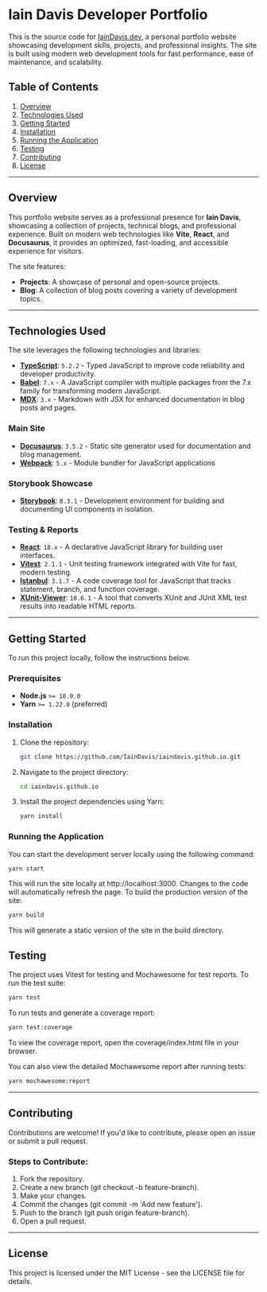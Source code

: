 # Iain Davis Developer Portfolio

This is the source code for [IainDavis.dev](https://iaindavis.dev), a personal portfolio website showcasing development skills, projects, and professional insights. The site is built using modern web development tools for fast performance, ease of maintenance, and scalability.

## Table of Contents

1. [Overview](#overview)
2. [Technologies Used](#technologies-used)
3. [Getting Started](#getting-started)
4. [Installation](#installation)
5. [Running the Application](#running-the-application)
6. [Testing](#testing)
8. [Contributing](#contributing)
9. [License](#license)

---

## Overview

This portfolio website serves as a professional presence for **Iain Davis**, showcasing a collection of projects, technical blogs, and professional experience. Built on modern web technologies like **Vite**, **React**, and **Docusaurus**, it provides an optimized, fast-loading, and accessible experience for visitors.

The site features:
<!-- - **About Me**: Background, skills, and professional journey. We'll add this back once there's something more substantial in place here. -->
- **Projects**: A showcase of personal and open-source projects.
- **Blog**: A collection of blog posts covering a variety of development topics.
<!-- - **Resume**: Downloadable resume for prospective clients or employers. Ditto this. No resume yet. -->
  
---

## Technologies Used

The site leverages the following technologies and libraries:

- **[TypeScript](https://www.typescriptlang.org/)**: `5.2.2` - Typed JavaScript to improve code reliability and developer productivity.
- **[Babel](https://babeljs.io/)**: `7.x` - A JavaScript compiler with multiple packages from the 7.x family for transforming modern JavaScript.
- **[MDX](https://mdxjs.com/)**: `3.x` - Markdown with JSX for enhanced documentation in blog posts and pages.

### Main Site
- **[Docusaurus](https://docusaurus.io/)**: `3.5.2` - Static site generator used for documentation and blog management.
- **[Webpack]()**: `5.x` - Module bundler for JavaScript applications

### Storybook Showcase
- **[Storybook](https://storybook.js.org/)**: `8.3.1` - Development environment for building and documenting UI components in isolation.

### Testing & Reports
- **[React](https://reactjs.org/)**: `18.x` - A declarative JavaScript library for building user interfaces.
- **[Vitest](https://vitest.dev/)**: `2.1.1` - Unit testing framework integrated with Vite for fast, modern testing.
- **[Istanbul](https://istanbul.js.org/)**: `3.1.7` - A code coverage tool for JavaScript that tracks statement, branch, and function coverage.
- **[XUnit-Viewer](https://www.npmjs.com/package/xunit-viewer)**: `10.6.1` - A tool that converts XUnit and JUnit XML test results into readable HTML reports.
  
---

## Getting Started

To run this project locally, follow the instructions below.

### Prerequisites

- **Node.js** `>= 18.0.0`
- **Yarn** `>= 1.22.0` (preferred)

### Installation

1. Clone the repository:

   ```bash
   git clone https://github.com/IainDavis/iaindavis.github.io.git
   ```
2. Navigate to the project directory:

   ```bash
   cd iaindavis.github.io
   ```
3. Install the project dependencies using Yarn:


   ```bash
   yarn install
   ```

### Running the Application
You can start the development server locally using the following command:

```bash
yarn start
```
This will run the site locally at http://localhost:3000. Changes to the code will automatically refresh the page.
To build the production version of the site:

```bash
yarn build
```
This will generate a static version of the site in the build directory.

## Testing
The project uses Vitest for testing and Mochawesome for test reports. To run the test suite:

```bash
yarn test
```
To run tests and generate a coverage report:

```bash
yarn test:coverage
```
To view the coverage report, open the coverage/index.html file in your browser.

You can also view the detailed Mochawesome report after running tests:

```bash
yarn mochawesome:report
```

---

## Contributing
Contributions are welcome! If you'd like to contribute, please open an issue or submit a pull request.

### Steps to Contribute:
1. Fork the repository.
2. Create a new branch (git checkout -b feature-branch).
3. Make your changes.
4. Commit the changes (git commit -m 'Add new feature').
5. Push to the branch (git push origin feature-branch).
6. Open a pull request.

---

## License
This project is licensed under the MIT License - see the LICENSE file for details.
